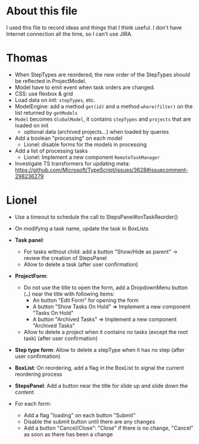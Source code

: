 # About this file
I used this file to record ideas and things that I think useful. I don't have Internet connection all
the time, so I can't use JIRA.

# Thomas
- When StepTypes are reordered, the new order of the StepTypes should be reflected in ProjectModel.
- Model have to emit event when task orders are changed.
- CSS: use flexbox & grid
- Load data on init: `stepTypes`, etc.
- ModelEngine: add a method `get(id)` and a method `where(filter)` on the list returned by `getModels`
- `Model` becomes `GlobalModel`, it contains `stepTypes` and `projects` that are loaded on init
  - optional data (archived projects...) when loaded by queries
- Add a boolean "processing" on each model
  - Lionel: disable forms for the models in processing
- Add a list of processing tasks
  - Lionel: Implement a new component `RemoteTaskManager`
- Investigate TS transformers for updating meta: https://github.com/Microsoft/TypeScript/issues/3628#issuecomment-298236279

# Lionel
- Use a timeout to schedule the call to StepsPanel#onTaskReorder()
- On modifying a task name, update the task in BoxLists

- **Task panel**:
  - For tasks without child: add a button "Show/Hide as parent" → review the creation of StepsPanel
  - Allow to delete a task (after user confirmation)
- **ProjectForm**:
  - Do not use the title to open the form, add a DropdownMenu button (`…`) near the title with following items:
    - An button "Edit Form" for opening the form
    - A button "Show Tasks On Hold" => Implement a new component "Tasks On Hold"
    - A button "Archived Tasks" => Implement a new component "Archived Tasks"
  - Allow to delete a project when it contains no tasks (except the root task) (after user confirmation)
- **Step type form**: Allow to delete a stepType when it has no step (after user confirmation)
- **BoxList**: On reordering, add a flag in the BoxList to signal the current reordering process
- **StepsPanel**: Add a button near the title for slide up and slide down the content
- For each form:
  - Add a flag "loading" on each button "Submit"
  - Disable the submit button until there are any changes
  - Add a button "Cancel/Close": "Close" if there is no change, "Cancel" as soon as there has been a change
